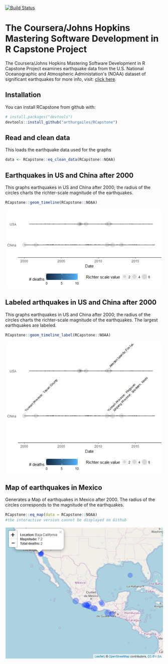 
[![Build Status](https://travis-ci.org/arthurgailes/RCapstone.svg?branch=master)](https://travis-ci.org/arthurgailes/RCapstone)

<!-- README.md is generated from README.Rmd. Please edit that file -->
The Coursera/Johns Hopkins Mastering Software Development in R Capstone Project
===============================================================================

The Coursera/Johns Hopkins Mastering Software Development in R Capstone Project examines earthquake data from the U.S. National Oceanographic and Atmospheric Administation's (NOAA) dataset of significant earthquakes for more info, visit: [click here](https://www.ngdc.noaa.gov/nndc/struts/form?t=101650&s=1&d=1).

Installation
------------

You can install RCapstone from github with:

``` r
# install.packages("devtools")
devtools::install_github("arthurgailes/RCapstone")
```

Read and clean data
-------------------

This loads the earthquake data used for the graphs

``` r
data <- RCapstone::eq_clean_data(RCapstone::NOAA)
```

Earthquakes in US and China after 2000
--------------------------------------

This graphs earthquakes in US and China after 2000; the radius of the circles charts the richter-scale magnitude of the earthquakes.

``` r
RCapstone::geom_timeline(RCapstone::NOAA)
```

![](README-graph_timeline-1.png)

Labeled arthquakes in US and China after 2000
---------------------------------------------

This graphs earthquakes in US and China after 2000; the radius of the circles charts the richter-scale magnitude of the earthquakes. The largest earthquakes are labeled.

``` r
RCapstone::geom_timeline_label(RCapstone::NOAA)
```

![](README-graph_timeline_labeled-1.png)

Map of earthquakes in Mexico
----------------------------

Generates a Map of earthquakes in Mexico after 2000. The radius of the circles corresponds to the magnitude of the earthquakes.

``` r
RCapstone::eq_map(data = RCapstone::NOAA)
#the interactive version cannot be displayed on Github
```

<img src="README-mexico_map.png" width="600px" />
